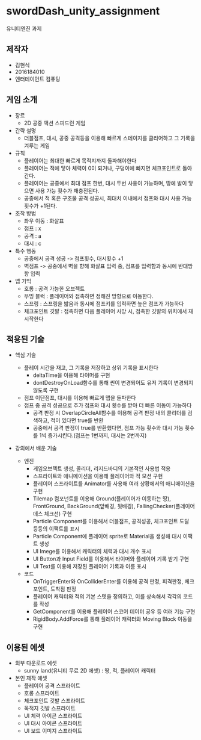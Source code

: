 # swordDash_unity_assignment
유니티엔진 과제


제작자
--------------------------------
- 김현식
- 2016184010
- 엔터테이먼트 컴퓨팅



게임 소개
---------------------------------
- 장르
	- 2D 공중 액션 스피드런 게임
- 간략 설명
	- 더블점프, 대시, 공중 공격등을 이용해 빠르게 스테이지를 클리어하고 그 기록을 겨루는 게임
- 규칙
	- 플레이어는 최대한 빠르게 목적지까지 돌파해야한다
	- 플레이어는 적에 닿아 체력이 0이 되거나, 구덩이에 빠지면 체크포인트로 돌아간다.
	- 플레이어는 공중에서 최대 점프 한번, 대시 두번 사용이 가능하며, 땅에 발이 닿으면 사용 가능 횟수가 재충전된다.
	- 공중에서 적 혹은 구조물 공격 성공시, 최대치 이내에서 점프와 대시 사용 가능 횟수가 +1된다.
- 조작 방법
	- 좌우 이동 : 화살표
	- 점프 : x
	- 공격 : a
	- 대시 : c
- 특수 행동
	- 공중에서 공격 성공 -> 점프횟수, 대시횟수 +1
	- 벽점프 -> 공중에서 벽을 향해 화살표 입력 중, 점프를 입력함과 동시에 반대방향 입력
- 맵 기믹
	- 호롱 : 공격 가능한 오브젝트
	- 무빙 블럭 : 플레이어와 접촉하면 정해진 방향으로 이동한다.
	- 스프링 : 스프링을 밟음과 동시에 점프키를 입력하면 높은 점프가 가능하다
	- 체크포인트 깃발 : 접촉하면 다음 플레이어 사망 시, 접촉한 깃발의 위치에서 재시작한다


적용된 기술
---------------------------

- 핵심 기술
	- 플레이 시간을 재고, 그 기록을 저장하고 상위 기록을 표시한다
		- deltaTime을 이용해 타이머를 구현
		- dontDestroyOnLoad함수를 통해 씬이 변경되어도 유저 기록이 변경되지 않도록 구현
	- 점프 이단점프, 대시를 이용해 빠르게 맵을 돌파한다
	- 점프 중 공격 성공으로 추가 점프와 대시 횟수를 받아 더 빠른 이동이 가능하다
		- 공격 판정 시 OverlapCircleAll함수를 이용해 공격 판정 내의 콜리더를 검색하고, 적이 있다면 true를 반환
		- 공중에서 공격 판정이 true를 반환했다면, 점프 가능 횟수와 대시 가능 횟수를 1씩 증가시킨다.(점프는 1번까지, 대시는 2번까지)
		
 

- 강의에서 배운 기술
	- 엔진
		- 게임오브젝트 생성, 콜리더, 리지드바디의 기본적인 사용법 적용
		- 스프라이트와 애니메이션을 이용해 플레이어와 적 모션 구현
		- 플레이어 스프라이트를 Animator를 사용해 여러 상황에서의 애니매이션을 구현
		- Tilemap 컴포넌트를 이용해 Ground(플레이어가 이동하는 땅), FrontGround, BackGround(앞배경, 뒷배경), FallingChecker(플레이어 데스 체크선) 구현
		- Particle Component를 이용해서 더블점프, 공격성공, 체크포인트 도달 등등의 이팩트를 표시
		- Particle Component에 플레이어 sprite로 Material을 생성해 대시 이팩트 생성
		- UI Imege를 이용해서 캐릭터의 체력과 대시 개수 표시
		- UI Button과 Input Field를 이용해서 타이머와 플레이어 기록 받기 구현
		- UI Text를 이용해 저장된 플레이어 기록과 이름 표시
 	- 코드
		- OnTriggerEnter와 OnColliderEnter를 이용해 공격 판정, 피격판정, 체크포인트, 도착점 판정
		- 플레이어 캐릭터와 적의 기본 스텟을 정의하고, 이를 상속해서 각각의 코드를 작성
		- GetComponent를 이용해 플레이어 스코어 데이터 공유 등 여러 기능 구현
		- RigidBody.AddForce를 통해 플레이어 캐릭터와 Moving Block 이동을 구현



이용된 에셋
--------------------------
- 외부 다운로드 에셋
	- sunny land(유니티 무료 2D 에셋) : 땅, 적, 플레이어 캐릭터
- 본인 제작 에셋
	- 플레이어 공격 스프라이트
	- 호롱 스프라이트
	- 체크포인트 깃발 스프라이트
	- 목적지 깃발 스프라이트
	- UI 체력 아이콘 스프라이트
	- UI 대시 아이콘 스프라이트
	- UI 보드 이미지 스프라이트
